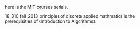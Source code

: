 here is  the MIT courses serials.

18_310_fall_2013_principles of discrete applied mathmatics is the prerequisities of 《Introduction to Algorithms》.